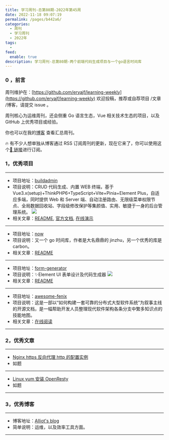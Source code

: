 ```yaml
---
title: 学习周刊-总第80期-2022年第45周
date: 2022-11-18 09:07:19
permalink: /pages/b442a6/
categories:
  - 周刊
  - 学习周刊
  - 2022年
tags:
  -
feed:
  enable: true
description: 学习周刊-总第80期-两个前端代码生成项目与一个go语言时间库
---
```


### 0 ，前言

周刊维护在：[https://github.com/eryajf/learning-weekly](https://github.com/eryajf/learning-weekly) 欢迎投稿，推荐或自荐项目 /文章 /博客，请提交 issue 。

周刊核心为运维周刊，还会侧重 Go 语言生态，Vue 相关技术生态的项目，以及 GitHub 上优秀项目或经验。

你也可以在我的[博客](http://fsvip.gitee.io/hexo-theme-fluid//learning-weekly/) 查看汇总周刊。

🔥 有不少人想单独从博客通过 RSS 订阅周刊的更新，现在它来了，你可以使用这个[🔗 链接](http://fsvip.gitee.io/hexo-theme-fluid//learning-weekly.xml)进行订阅。

### 1，优秀项目

---

- 项目地址：[buildadmin](https://github.com/build-admin/buildadmin)
- 项目说明：CRUD 代码生成、内置 WEB 终端，基于 Vue3.x(setup)+ThinkPHP6+TypeScript+Vite+Pinia+Element Plus，自适应多端，同时提供 Web 和 Server 端、自动注册路由、无限级菜单权限节点、全局数据回收站、字段级修改保护等集颜值、实用、敏捷于一身的后台管理系统。
  ![](http://t.eryajf.net/imgs/2022/11/ddef028c0b037a96.gif)
- 相关文章：[README](https://github.com/build-admin/buildadmin#readme), [官方文档](https://doc.buildadmin.com/), [在线演示](https://demo.buildadmin.com/#/admin/testBuild)

---

- 项目地址：[now](https://github.com/jinzhu/now)
- 项目说明：又一个 go 时间库，作者是大名鼎鼎的 jinzhu，另一个优秀的库是 carbon。
- 相关文章：[README](https://github.com/jinzhu/now#readme)

---

- 项目地址：[form-generator](https://github.com/JakHuang/form-generator)
- 项目说明：✨Element UI 表单设计及代码生成器
  ![](http://t.eryajf.net/imgs/2022/11/4dbf5f15bc62febd.png)
- 相关文章：[README](https://github.com/JakHuang/form-generator#readme)

---

- 项目地址：[awesome-fenix](https://github.com/fenixsoft/awesome-fenix)
- 项目说明：这是一部以“如何构建一套可靠的分布式大型软件系统”为叙事主线的开源文档，是一幅帮助开发人员整理现代软件架构各条分支中繁多知识点的技能地图。
- 相关文章：[在线阅读](https://icyfenix.cn/)

---

### 2，优秀文章

---

- [Nginx https 反向代理 http 的配置实例](https://blog.csdn.net/henryhu712/article/details/89226902)
- 如题

---

- [Linux yum 安装 OpenResty](https://www.zhangbj.com/p/808.html)
- 如题

---

### 3，优秀博客

---

- 博客地址：[Alliot's blog](https://www.iots.vip/)
- 简单说明：运维，以及效率工具方面。

---
